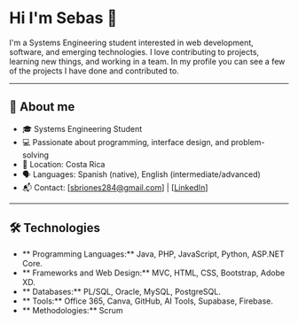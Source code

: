 # Hi I'm Sebas 👋

I'm a Systems Engineering student interested in web development, software, and emerging technologies. I love contributing to projects, learning new things, and working in a team.
In my profile you can see a few of the projects I have done and contributed to.

---

## 📌 About me

- 🎓 Systems Engineering Student
- 💻 Passionate about programming, interface design, and problem-solving
- 📍 Location: Costa Rica
- 🗣️ Languages: Spanish (native), English (intermediate/advanced)
- 📬 Contact: [sbriones284@gmail.com] | [[LinkedIn](https://www.linkedin.com/in/sebas-briones-291633262/)]

---

## 🛠️ Technologies

- ** Programming Languages:** Java, PHP, JavaScript, Python, ASP.NET Core.
- ** Frameworks and Web Design:** MVC, HTML, CSS, Bootstrap, Adobe XD.
- ** Databases:** PL/SQL, Oracle, MySQL, PostgreSQL. 
- ** Tools:** Office 365, Canva, GitHub, AI Tools, Supabase, Firebase. 
- ** Methodologies:** Scrum
